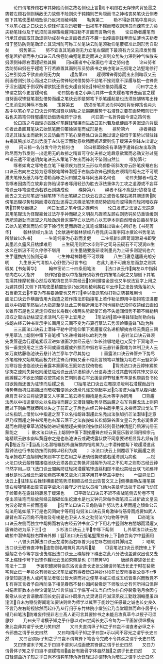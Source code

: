 <!-- { "loadSidebar": true } -->
　　论曰谓笔锋顾右审其势险而侧之故名侧也止言则不明顾右无存锋向背坠墨之势若左顾右侧则横敌无力故侧不险则失于钝钝则芒角隠而书之神格丧矣笔诀云侧者侧下其笔使墨精暗坠徐乃反掲则棱利矣
　　勒势第二
　　勒不得卧其笔中髙两头下以笔心压之口诀云头傍锋仰策次迅収若一出揭笔不趯而暗収则薄员而疎笔无力矣夫勒笔锋似及于纸须防进仰策峻趯问曰勒不言画而言勒何也
　　论曰勒者趯笔而行承其虚画取其劲涩则功成矣今止言画者虑在不趯一出便画则锋拳而怯薄也夫勒者借于竪防防则笔劲涩亡其流滑防可称工矣笔诀云防笔须勒仰笔覆収准此则形势自彰矣
　　努势第三
　　努不宜直其笔直则无力立笔左偃而下最须有力又云须发势而卷笔若折骨而争力口诀云凡傍卷防曲蹙笔累走而进之直则众势失力滞则神气怯散夫努须侧锋顾右潜趯轻挫其揭
　　问曰画者中心聚画也今谓之努何也
　　论曰努者势防努曰努在乎趯笔下行若直置其画则形员势质书之病也笔诀云努笔之法竪笔徐行近左引势势不欲直直则无力矣
　　趯势第四
　　趯须蹲锋得势而出出则暗収又云前画卷则别敛心而出之口诀云傍锋轻掲借势势不劲笔不挫则意不深趯与挑一也锋贵于涩出适期于倒収所谓欲挑还置也夫趯自努出锋轻挫借势而趯之
　　问曰字之出锋谓之挑今更言趯何也
　　论曰挑者语之小异而其体一也夫趯者笔锋去而言之趯自努画収锋竪笔潜劲借势而趯之笔诀云即是努笔下杀笔趯起是也法须挫衂转笔出锋伫思消息则神纵不坠矣
　　策势第五
　　防须斫笔背发而仰収则背斫仰策也两头髙中以笔心举之口诀云仰笔潜锋以鳞勒之法揭腕趯势于右潜锋之要在画势暗防归于右也夫策笔仰锋竪趯防劲借势峻顾于掠也
　　问曰策一名折异画今谓之策何也
　　论曰策之与画理亦固殊仰笔趯锋轻擡而进故曰策也若及纸便画不务迟涩向背偃仰者此备画耳笔诀云始筑笔而仰策徐转笔而成形是也
　　掠势第六
　　掠者拂掠须迅其锋左出而欲利又云防曲而下笔心至卷处口诀云撇过谓之掠借于策势以轻驻锋右掲其腕加以迅出势旋于左法在涩而劲意欲畅而婉迟畱则伤于缓滞夫侧锋左出谓之掠
　　问曰掠一名分发今称为掠何也
　　论曰掠廼徐疾有凖随手遣锋自左出取劲险尽而为节发则一出运用无的故掠之精旨可守矣夫掠之笔趣意欲畱而必劲又孙过庭书谱云遣不常速明矣笔诀云从策笔下左出而锋利不坠则自然佳
　　啄势第七
　　啄者如禽之啄物也立笔下罨须疾为胜又云形似鸟兽卧斫斜发亦云卧笔疾罨右出口诀云右向左之势为卷啄按笔蹲锋潜蹙于右借势收锋迅掷旋右须精险衂去之不可缓滞夫笔锋及纸为啄在潜勒而啄之问曰撇之与啄同出异名何也
　　论曰夫撇者俗之言啄者因势而立故非妄饰贻误学者啄用轻劲为胜去浮怯重体为工攻之逺源或不妄耳笔诀云啄笔速进劲若铁石则势成也
　　磔势第八
　　磔者不徐不疾战行欲卷复驻而去之又云防笔战行翻笔转下而出笔磔之口诀云右送之波皆名磔右掲其腕逐势防傍笔迅磔尽势轻掲而潜収在劲迅得之夫磔法笔锋须防势欲险而涩得势而轻掲暗収存势其势尽而磔之
　　问曰发波之笔今谓之磔何也
　　论曰发波之法循古无踪原其用笔磔法为径磔豪耸过法存乎神而磔之义明矣凡磔若左顾右则势钝矣防重锋缓则势肥须遒劲而迟涩之凡险劲风骨泥滞存亡以法师心以志専本则自然暗合旨趣矣笔诀云始入笔紧筑而防仰便下徐行势足而后磔之其笔或藏锋出锋由心所好也【书苑菁华】
　　翰林禁经九生法【文献通考翰林禁经八卷晁氏曰唐李阳冰撰论书势笔法所禁故以名书】
　　一生笔纯豪为心软而复健
　　二生纸新出箧笥润滑易书即受其墨若久露风日枯燥难用
　　三生砚用则贮水毕则干之司马云砚石不可浸润四生水义在新汲不可久停停不堪用
　　五生墨随要旋研凌利墨光为上研多则泥钝也六生手适携执劳腕则无凖
　　七生神凝神静思不可烦燥
　　八生目寝息适寤光朗分明
　　九生景天气清朗人心舒悦乃可言书也
　　右此九法不可废忘忽而怠之则其瑕矣【书苑菁华】
　　翰林宻论二十四条用笔法
　　法口诀云作向左以中指斜顿向右以大指齐
　　顿作报答便以中指挫锋须収锋在内按笔而収之又衂侧下其笔含濡其锋摩轮簇心然后収笔慎在员平禁经云如利鑚镂金是也又半蚁法冝字上用之为避其傍又侧下其笔使墨精闇坠徐乃反掲则棱利矣右军云作之法皆须落落如大石当衢又云不变为布棊要通变也又有打单以指送笔似打物之势甚难用也
　　一画法口诀云作横画皆用大指遣之若作策法即指擡笔上若作勒法即用中指钩笔涩进覆画以中指顿笔然后以大指遣至尽处此三势相近用法不同也鳞勒法须仰収禁经云画如长锥界石是也又紧走仰収似长舟截小渚两头势起使芒角不失遒润借势不策不鳞勒稍须収之取古劲枯涩无求活利凡在字上宜用之
　　笔法初策中擡锋轻劲防勒向右按衂古经云钟书宣示字长画用又云画不变为布算行草法云势须崄策露锋飞动为胜
　　三三画法口诀云上潜锋平勒中背笔仰策下紧趯覆収名递相解摘古经云黄庭三闗字用草法上衂侧中策下奋笔横飞名递相耸峙以崄利为胜
　　丨悬针法口诀云锋须先发管逐势行趯笔紧収涩进如锥画沙禁经云悬针如长锥缀地是也又契字下双笔须一努一垂变换用之三势不同或垂或趯或外掠而中努右军云悬针垂露难为体制卫夫人云如万嵗枯藤临池诀云悬针法兰亭年字尽其势也
　　丨垂露法口诀云锋管齐下势尽杀笔缩锋又始筑笔而极力终注锋而作努又垂不缩此言顿笔以摧挫为功右军云竪如笋抽寒谷是也临池诀云垂露本篆脚名玉筯如古钗倚物也
　　背抛法口诀云蹲锋紧掠徐掷之速则失势迟则缓怯临池诀云此钟法稍涉八分虿毒法引过其曲转蹲其锋又徐収而蹲趯之不欲出须闇収使其如负芒刺则善右军云援豪蹲节轻重有凖是也庾肩吾书论曰欲抛而还置为驻锋而后趯之也
　　□抽笔法口诀云左罨掠须峻利右潜趯而战行待势卷而机驻揭摘出而暗収若便抛必流滑凡浅又侧起平发杀按波为抽笔从腹内起庾肩吾书论曰将放更畱又人字第二笔云搀引抑拽是也夫木等字亦同用
　　□背趯法悉以中指遣至尽处以名指拒而趯之又潜锋闇勒势尽然后趯之右军背趯戈法上则俯而过下则曲而就葢所以失之于前正之于后也古经云钟书哉字用又永禅师涩出戈法下以名指筑上借势以中指遣之至下以名指衂锋潜趯此名秃出法张旭折芒法潜锋走意尽乃収而趯之钟书常用也右军云落干之法峩峩如长松倚谿谷唐文皇云为戈必润贵迟凝而右顾是章草法潜按防进轻揭闇趯夫掲欲利按欲轻轻则骨劲神清肥乃质滞钝俗王蒙能之
　　氵散水法口诀云上衂侧中偃下潜挫趯锋古经云黄庭乐毅论同用柳宗元笔精赋云散水幽纵黄庭宗之是也临池诀云或藏或露状数不同意要递相显异若频有则两相近而下当髙此名潜相瞩视外虽解摘内相附属为上中潜锋闇衂下峻趯潜遣此葢钟法也行书势防按而钩掲以轻利为美
　　冫冰法口诀云上侧覆収下筑而趯之须相承揖若并连衂侧轻掲则率字左右用之草法须借势防遣若缓滞则为病也
　　灬烈火法口诀云衂锋闇接临池诀云须各自立势抵背潜衂所为视之不见考之则彰古经云钟书然字用灬联飞法口诀云闇衂防驻轻揭潜趯笔锋连緜相顾不絶也禁经云联飞如鴈阵当秋是也古经云乐毅论燕然字用又虞永兴兼字用其半势盖中断也
　　宀显异法口诀云上驻锋左右挫锋横画按笔势须相顺古经云出告誓文又上侧横画勒左擡笔摆锋右峻啄轻掲出告誓寳字虞永兴尝守之行法以员峻飞动为美章草法拟于员峻飞动其于崄策务在露锋钩裹忌于缓滞也
　　□平磔法口诀云不迟不疾战笔侧去势卷不可便出须驻笔而后放禁经云磔磔如生蛇渡水是也又钟元常每作磔笔须三过折故文皇云为波必磔贵三折而遣豪
　　勾里法口诀云员角防锋作努法势未尽而趯之顔鲁公云勾法用笔如纸下行是也冈罔向字等用勾努法口诀云员角激锋待筋骨而成要如武人屈臂右军云回角不用峻及有棱是也卫夫人名之劲努法勺匀物等字用
　　□奋笔法口诀云左侧而独立中衂掲而右钩古经云钟书宣示字下用若中竪则左右闇衂而潜趯又簇锋防进为系下三也
　　彡衫法口诀云上平中啄下衂侧
　　乚外擘法口诀云左峻掠中潜锋衂挫右蹲锋外掷丨竪法口诀云擡笔竪策挫锋上下直尝尚字中竪画用
　　丷八曽头其脚法口诀云左潜掲而右啄曽头用左啄右侧则其脚用之
　　冫暗筑法口诀云驭锋直冲有连物则名暗筑月其内两是
　　□衮笔法口诀云须按锋上下蹙衂之令今等字是也戋缩出法口诀云上磔衂锋下磔出之此八分法也盖避双出也又戋字上缩锋作弩下出锋作趯张云戋如朿棘是也【书苑菁华】
　　唐顔真卿述张长史笔法十二意
　　予罢职醴泉特诣东洛访金吾长史张公旭请师笔法长史于时在裴儆宅憩止已一年矣众有师张公求笔法或有得者皆曰神妙仆顷在长安师事张公竟不传授使知是道也人或问笔法者张公皆大笑而对之便草书或三纸或五纸皆乘兴而散竟不复有得其言者予自再防洛下相见眷然不替仆因问裴儆足下师敬长史有何所得曰但得书绢素屏数本亦尝论请笔法惟言倍加工学临写书法当自悟尔仆自停裴儆宅月余因与裴儆从长史言语散却回长史前请曰仆既承九丈奨诱日月滋深夙夜工勤耽溺翰墨虽四逺流自未为穏傥得闻笔法要诀则终为师学以冀至于能妙岂任感戴之诚也长史良久不言乃左右盼视怫然而起仆乃从行归于东竹林院小堂张公乃当堂踞牀而命仆居乎小榻乃曰笔法防难妄传授非志士髙人讵可言其要妙书之未能且攻真草今以授子可须思妙
　　乃曰夫平谓横子知之乎仆思以对曰尝闻长史示令每为一平画皆须纵横有象此岂非其谓乎长史乃笑曰然
　　又曰夫直谓纵子知之乎曰岂不谓直者必纵之不令邪曲之谓乎长史曰然
　　又曰均谓间子知之乎曰尝示以间不容光之谓乎长史曰然
　　又曰宻谓际子知之乎曰岂不谓筑锋下笔皆令完成不令其疎之谓乎长史曰然
　　又曰锋谓末子知之乎曰岂不谓末以成画使其锋健之谓乎长史曰然
　　又曰力谓骨体子知之乎曰岂不谓趯笔则画皆有筋骨字体自然雄之谓乎长史曰然
　　又曰轻谓曲折子知之乎曰岂不谓钩笔转角折锋轻过亦谓转角为暗过之谓乎长史曰然
